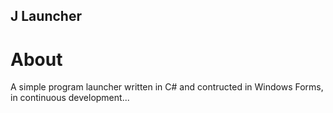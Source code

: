 ## J Launcher
# About
A simple program launcher written in C# and contructed in Windows Forms, in continuous development...
